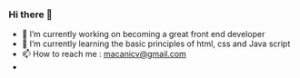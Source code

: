 ### Hi there 👋

- 🔭 I’m currently working on becoming a great front end developer
- 🌱 I’m currently learning the basic principles of html, css and Java script
- 📫 How to reach me : macanicv@gmail.com
- 

